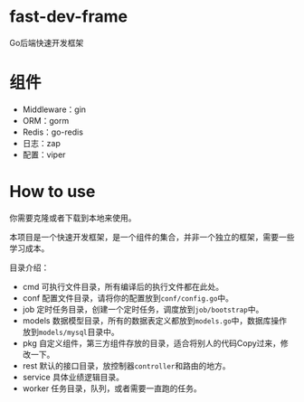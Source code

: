 # fast-dev-frame
Go后端快速开发框架

# 组件

- Middleware：gin
- ORM：gorm
- Redis：go-redis
- 日志：zap
- 配置：viper

# How to use

你需要克隆或者下载到本地来使用。

本项目是一个快速开发框架，是一个组件的集合，并非一个独立的框架，需要一些学习成本。

目录介绍：

- cmd 可执行文件目录，所有编译后的执行文件都在此处。
- conf 配置文件目录，请将你的配置放到`conf/config.go`中。
- job 定时任务目录，创建一个定时任务，调度放到`job/bootstrap`中。
- models 数据模型目录，所有的数据表定义都放到`models.go`中，数据库操作放到`models/mysql`目录中。
- pkg 自定义组件，第三方组件存放的目录，适合将别人的代码Copy过来，修改一下。
- rest 默认的接口目录，放控制器`controller`和路由的地方。
- service 具体业绩逻辑目录。
- worker 任务目录，队列，或者需要一直跑的任务。
